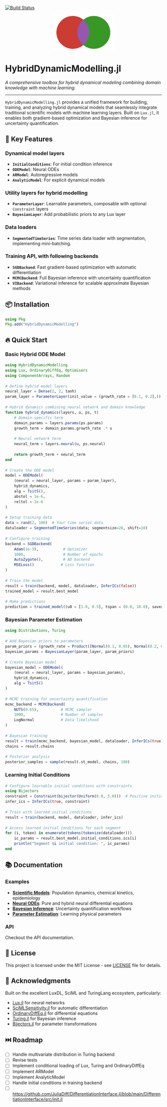 [![Build Status](https://github.com/vboussange/HybridDynamicModelling.jl/actions/workflows/CI.yml/badge.svg?branch=main)](https://github.com/vboussange/HybridDynamicModelling.jl/actions/workflows/CI.yml?query=branch%3Amain)

<div align="center">
    <img src="material/logo.svg" alt="HybridDynamicModelling.jl" width="200">
</div>

# HybridDynamicModelling.jl

*A comprehensive toolbox for hybrid dynamical modeling combining domain knowledge with machine learning.*

---

`HybridDynamicModelling.jl` provides a unified framework for building, training, and analyzing hybrid dynamical models that seamlessly integrate traditional scientific models with machine learning layers. Built on `Lux.jl`, it enables both gradient-based optimization and Bayesian inference for uncertainty quantification.

## 🚀 Key Features

### **Dynamical model layers**
- **`InitialConditions`**: For initial condition inference
- **`ODEModel`**: Neural ODEs
- **`ARModel`**: Autoregressive models
- **`AnalyticModel`**: For explicit dynamical models

### **Utility layers for hybrid modelling**
- **`ParameterLayer`**: Learnable parameters, composable with optional `Constraint` layers
- **`BayesianLayer`**: Add probabilistic priors to any Lux layer

### **Data loaders**
- **`SegmentedTimeSeries`**: Time series data loader with segmentation, implementing mini-batching.

### **Training API, with following backends** 
- **`SGDBackend`**: Fast gradient-based optimization with automatic differentiation
- **`MCMCBackend`**: Full Bayesian inference with uncertainty quantification  
- **`VIBackend`**: Variational inference for scalable approximate Bayesian methods

## 📦 Installation

```julia
using Pkg
Pkg.add("HybridDynamicModelling")
```

## 🔥 Quick Start

### Basic Hybrid ODE Model

```julia
using HybridDynamicModelling
using Lux, OrdinaryDiffEq, Optimisers
using ComponentArrays, Random

# Define hybrid model layers
neural_layer = Dense(2, 2, tanh)
param_layer = ParameterLayer(init_value = (growth_rate = [0.1, 0.2],))

# Hybrid dynamics combining neural network and domain knowledge
function hybrid_dynamics(layers, u, ps, t)
    # Domain-specific term
    domain_params = layers.params(ps.params)
    growth_term = domain_params.growth_rate .* u
    
    # Neural network term  
    neural_term = layers.neural(u, ps.neural)
    
    return growth_term + neural_term
end

# Create the ODE model
model = ODEModel(
    (neural = neural_layer, params = param_layer),
    hybrid_dynamics,
    alg = Tsit5(),
    abstol = 1e-6,
    reltol = 1e-6
)

# Setup training data
data = rand(2, 100)  # Your time series data
dataloader = SegmentedTimeSeries(data; segmentsize=20, shift=10)

# Configure training
backend = SGDBackend(
    Adam(1e-3),           # Optimizer
    1000,                 # Number of epochs  
    AutoZygote(),         # AD backend
    MSELoss()            # Loss function
)

# Train the model
result = train(backend, model, dataloader, InferICs(false))
trained_model = result.best_model

# Make predictions
prediction = trained_model((u0 = [1.0, 0.5], tspan = (0.0, 10.0), saveat = 0:0.1:10))
```

### Bayesian Parameter Estimation

```julia
using Distributions, Turing

# Add Bayesian priors to parameters
param_priors = (growth_rate = Product([Normal(0.1, 0.05), Normal(0.2, 0.05)]),)
bayesian_params = BayesianLayer(param_layer, param_priors)

# Create Bayesian model
bayesian_model = ODEModel(
    (neural = neural_layer, params = bayesian_params),
    hybrid_dynamics,
    alg = Tsit5()
)

# MCMC training for uncertainty quantification
mcmc_backend = MCMCBackend(
    NUTS(0.65),          # MCMC sampler
    1000,                # Number of samples
    LogNormal            # Data likelihood
)

# Bayesian training
result = train(mcmc_backend, bayesian_model, dataloader, InferICs(true))
chains = result.chains

# Posterior analysis
posterior_samples = sample(result.st_model, chains, 100)
```

### Learning Initial Conditions

```julia
# Configure learnable initial conditions with constraints
using Bijectors
constraint = Constraint(bijector(Uniform(0.0, 5.0)))  # Positive initial conditions
infer_ics = InferICs(true, constraint)

# Train with learned initial conditions
result = train(backend, model, dataloader, infer_ics)

# Access learned initial conditions for each segment
for (i, token) in enumerate(tokens(tokenize(dataloader)))
    ic_params = result.best_model.initial_conditions.ics[i]
    println("Segment $i initial condition: ", ic_params)
end
```

## 📚 Documentation
### Examples

- **[Scientific Models](examples/)**: Population dynamics, chemical kinetics, epidemiology
- **[Neural ODEs](examples/neural_ode.jl)**: Pure and hybrid neural differential equations
- **[Bayesian Inference](examples/bayesian.jl)**: Uncertainty quantification workflows
- **[Parameter Estimation](examples/parameter_estimation.jl)**: Learning physical parameters

### API
Checkout the API documentation.

## 📄 License

This project is licensed under the MIT License - see [LICENSE](LICENSE) file for details.

## 🙏 Acknowledgments

Built on the excellent LuxDL, SciML and TuringLang ecosystem, particularly:
- [Lux.jl](https://github.com/LuxDL/Lux.jl) for neural networks
- [SciMLSensitivity.jl](https://github.com/SciML/SciMLSensitivity.jl) for automatic differentiation
- [OrdinaryDiffEq.jl](https://github.com/SciML/OrdinaryDiffEq.jl) for differential equations
- [Turing.jl](https://github.com/TuringLang/Turing.jl) for Bayesian inference
- [Bijectors.jl](https://github.com/TuringLang/Bijectors.jl) for parameter transformations


## ⏭️ Roadmap
- [ ] Handle multivariate distribution in Turing backend
- [ ] Revise tests
- [ ] Implement conditional loading of Lux, Turing and OrdinaryDiffEq
- [ ] Implement ARModel
- [ ] Implement AnalyticModel
- [ ] Handle initial conditions in training backend
- [ ] https://github.com/JuliaDiff/DifferentiationInterface.jl/blob/main/DifferentiationInterface/src/init.jl